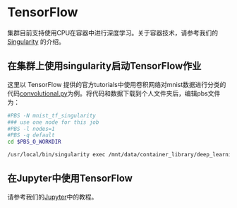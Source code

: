 # TensorFlow

集群目前支持使用CPU在容器中进行深度学习。关于容器技术，请参考我们的 [Singularity](singularity.md) 的介绍。

## 在集群上使用singularity启动TensorFlow作业

这里以 TensorFlow 提供的官方tutorials中使用卷积网络对mnist数据进行分类的代码[convolutional.py][1]为例。将代码和数据下载到个人文件夹后，编辑pbs文件为：

```bash
#PBS -N mnist_tf_singularity
### use one node for this job
#PBS -l nodes=1
#PBS -q default
cd $PBS_O_WORKDIR

/usr/local/bin/singularity exec /mnt/data/container_library/deep_learning/tf-1.10.0-py35 python convolutional.py
```

[1]: https://github.com/tensorflow/models/blob/master/tutorials/image/mnist/convolutional.py

## 在Jupyter中使用TensorFlow

请参考我们的[Jupyter](jupyter.md)中的教程。
